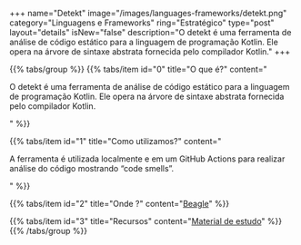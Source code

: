 +++
name="Detekt"
image="/images/languages-frameworks/detekt.png"
category="Linguagens e Frameworks"
ring="Estratégico"
type="post"
layout="details"
isNew="false"
description="O detekt é uma ferramenta de análise de código estático para a linguagem de programação Kotlin. Ele opera na árvore de sintaxe abstrata fornecida pelo compilador Kotlin."
+++

{{% tabs/group %}}
  {{% tabs/item id="0" title="O que é?" content="<p>O detekt é uma ferramenta de análise de código estático para a linguagem de programação Kotlin. Ele opera na árvore de sintaxe abstrata fornecida pelo compilador Kotlin.</p>" %}}

  {{% tabs/item id="1" title="Como utilizamos?" content="<p>A ferramenta é utilizada localmente e em um GitHub Actions para realizar análise do código mostrando “code smells”.</p>" %}}

  {{% tabs/item id="2" title="Onde ?" content="<a href='https://usebeagle.io/' target='_blank'>Beagle</a>" %}}

  {{% tabs/item id="3" title="Recursos" content="<a href='https://github.com/detekt/detekt' target='_blank'>Material de estudo</a>" %}}
{{% /tabs/group %}}
